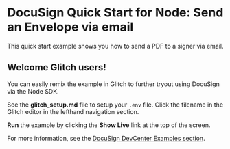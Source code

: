 # DocuSign Quick Start for Node: Send an Envelope via email

This quick start example shows you how to send a PDF to a signer via email.

## Welcome Glitch users!

You can easily remix the example in Glitch to further tryout using DocuSign via the Node SDK.

See the **glitch_setup.md** file to setup your `.env` file. 
Click the filename in the Glitch editor in the lefthand navigation section.

**Run** the example by clicking the **Show Live** link at the top of the screen.

For more information, see the 
[DocuSign DevCenter Examples section](https://developers.docusign.com/esign-rest-api/code-examples).

